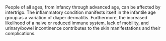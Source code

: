 People of all ages, from infancy through advanced age, can be affected by intertrigo. The inflammatory condition manifests itself in the infantile age group as a variation of diaper dermatitis. Furthermore, the increased likelihood of a naive or reduced immune system, lack of mobility, and urinary/bowel incontinence contributes to the skin manifestations and their complications.